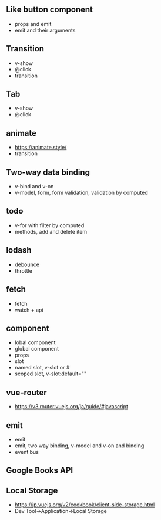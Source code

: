 ## Like button component
- props and emit
- emit and their arguments

## Transition
- v-show
- @click
- transition

## Tab
- v-show
- @click

## animate
- https://animate.style/
- transition

## Two-way data binding
- v-bind and v-on
- v-model, form, form validation, validation by computed

## todo
- v-for with filter by computed
- methods, add and delete item

## lodash
- debounce
- throttle

## fetch
- fetch
- watch + api

## component
- lobal component
- global component
- props
- slot
- named slot, v-slot or #
- scoped slot, v-slot:default=""

## vue-router
- https://v3.router.vuejs.org/ja/guide/#javascript

## emit
- emit
- emit, two way binding, v-model and v-on and binding
- event bus

## Google Books API

## Local Storage
- https://jp.vuejs.org/v2/cookbook/client-side-storage.html
- Dev Tool->Application->Local Storage